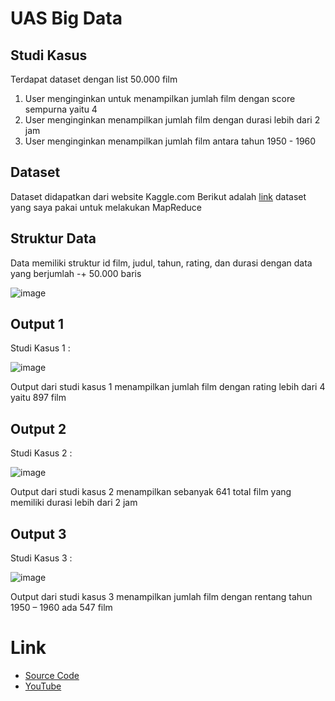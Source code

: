 # UAS Big Data

## Studi Kasus 
Terdapat dataset dengan list 50.000 film 
1. User menginginkan untuk menampilkan jumlah film dengan score sempurna yaitu 4
2. User menginginkan menampilkan jumlah film dengan durasi lebih dari 2 jam
3. User menginginkan menampilkan jumlah film antara tahun 1950 - 1960

## Dataset
Dataset didapatkan dari website Kaggle.com
Berikut adalah [link](https://www.kaggle.com/datasets/stefanoleone992/filmtv-movies-dataset) dataset yang saya pakai untuk melakukan MapReduce

## Struktur Data
Data memiliki struktur id film, judul, tahun, rating, dan durasi 
dengan data yang berjumlah -+ 50.000 baris

![image](https://user-images.githubusercontent.com/58129962/176009215-49e39c0d-b72d-499b-89af-0665cf960aad.png)

## Output 1
Studi Kasus 1 :

![image](https://user-images.githubusercontent.com/58129962/176009651-07a85452-83b2-4e09-b80f-940862355b69.png)


 Output dari studi kasus 1 menampilkan jumlah film dengan rating lebih dari 4 yaitu 897 film

## Output 2
Studi Kasus 2 :

![image](https://user-images.githubusercontent.com/58129962/176010333-5ed87699-95a9-4f53-b667-eccf9b9b6c84.png)


 Output dari studi kasus 2 menampilkan sebanyak 641 total film yang memiliki durasi lebih dari 2 jam
 
 ## Output 3
Studi Kasus 3 :

![image](https://user-images.githubusercontent.com/58129962/176010396-38696580-3585-4d36-83a4-8f04415a39bd.png)

 Output dari studi kasus 3 menampilkan jumlah film dengan rentang tahun 1950 – 1960 ada 547 film

 
# Link 
* [Source Code](https://drive.google.com/file/d/1q0NxkTQNJMhYAeFHjFYEWWVMdFtZ0D96/view?usp=sharing)
* [YouTube](https://youtu.be/bdMwrJAZyU0)
